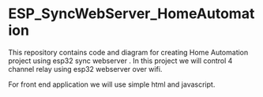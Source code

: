 # ESP_SyncWebServer_HomeAutomation
This repository contains code and diagram for creating Home Automation project using esp32 sync webserver .
In this project we will control 4 channel relay using esp32 webserver over wifi.

For front end application we will use simple html and javascript.


